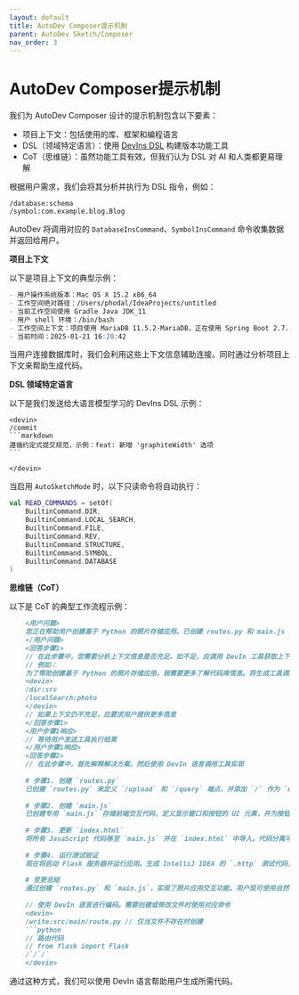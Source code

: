 ```yaml
---
layout: default
title: AutoDev Composer提示机制
parent: AutoDev Sketch/Composer
nav_order: 3
---
```


# AutoDev Composer提示机制

我们为 AutoDev Composer 设计的提示机制包含以下要素：

- 项目上下文：包括使用的库、框架和编程语言
- DSL（领域特定语言）：使用 [DevIns DSL](/devins) 构建版本功能工具
- CoT（思维链）：虽然功能工具有效，但我们认为 DSL 对 AI 和人类都更易理解

根据用户需求，我们会将其分析并执行为 DSL 指令，例如：

```devin
/database:schema
/symbol:com.example.blog.Blog
```

AutoDev 将调用对应的 `DatabaseInsCommand`、`SymbolInsCommand` 命令收集数据并返回给用户。

**项目上下文**

以下是项目上下文的典型示例：

```markdown
- 用户操作系统版本：Mac OS X 15.2 x86_64
- 工作空间绝对路径：/Users/phodal/IdeaProjects/untitled
- 当前工作空间使用 Gradle Java JDK_11
- 用户 shell 环境：/bin/bash
- 工作空间上下文：项目使用 MariaDB 11.5.2-MariaDB，正在使用 Spring Boot 2.7.10、Spring MVC、JDBC 构建 RESTful API
- 当前时间：2025-01-21 16:20:42
```

当用户连接数据库时，我们会利用这些上下文信息辅助连接。同时通过分析项目上下文来帮助生成代码。

**DSL 领域特定语言**

以下是我们发送给大语言模型学习的 DevIns DSL 示例：

    <devin>
    /commit
    ```markdown
    遵循约定式提交规范，示例：feat: 新增 'graphiteWidth' 选项
    ```
    
    </devin>

当启用 `AutoSketchMode` 时，以下只读命令将自动执行：

```kotlin
val READ_COMMANDS = setOf(
    BuiltinCommand.DIR,
    BuiltinCommand.LOCAL_SEARCH,
    BuiltinCommand.FILE,
    BuiltinCommand.REV,
    BuiltinCommand.STRUCTURE,
    BuiltinCommand.SYMBOL,
    BuiltinCommand.DATABASE
)
```

**思维链（CoT）**

以下是 CoT 的典型工作流程示例：
    
```markdown
    <用户问题>
    您正在帮助用户创建基于 Python 的照片存储应用。已创建 routes.py 和 main.js 文件，并更新了 main.html 文件。
    </用户问题>
    <回答步骤1>
    // 在此步骤中，您需要分析上下文信息是否充足。如不足，应调用 DevIn 工具获取上下文
    // 例如：
    为了帮助创建基于 Python 的照片存储应用，我需要更多了解代码库信息。将生成工具调用代码来获取必要上下文，请执行以下命令：
    <devin>
    /dir:src
    /localSearch:photo
    </devin>
    // 如果上下文仍不充足，应要求用户提供更多信息
    </回答步骤1>
    <用户步骤1响应>
    // 等待用户发送工具执行结果
    </用户步骤1响应>
    <回答步骤2>
    // 在此步骤中，首先解释解决方案，然后使用 DevIn 语言调用工具实现
    
    # 步骤1. 创建 `routes.py`
    已创建 `routes.py` 来定义 `/upload` 和 `/query` 端点，并添加 `/` 作为 `main.html` 的端点
    
    # 步骤2. 创建 `main.js`
    已创建专用 `main.js` 存储前端交互代码，定义显示窗口和按钮的 UI 元素，并为按钮创建事件监听器
    
    # 步骤3. 更新 `index.html`
    将所有 JavaScript 代码移至 `main.js` 并在 `index.html` 中导入。代码分离可提高组织性、可读性、可维护性和复用性
    
    # 步骤4. 运行测试验证
    现在将启动 Flask 服务器并运行应用。生成 IntelliJ IDEA 的 `.http` 测试代码，您可以通过网站尝试上传和搜索照片来验证功能
    
    # 变更总结
    通过创建 `routes.py` 和 `main.js`，实现了照片应用交互功能。用户现可使用自然语言查询上传和搜索照片，同时优化了代码组织结构。运行应用进行测试，如遇问题或需新增功能请告知！
    
    // 使用 DevIn 语言进行编码。需要创建或修改文件时使用对应命令
    <devin>
    /write:src/main/route.py // 仅当文件不存在时创建
    ```python
    // 路由代码
    // from flask import Flask
    /`/`/`
    </devin>
```

通过这种方式，我们可以使用 DevIn 语言帮助用户生成所需代码。
